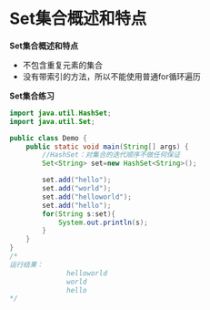 # Set集合概述和特点

**Set集合概述和特点**

- 不包含重复元素的集合
- 没有带索引的方法，所以不能使用普通for循环遍历



**Set集合练习**

```java
import java.util.HashSet;
import java.util.Set;

public class Demo {
    public static void main(String[] args) {
        //HashSet：对集合的迭代顺序不做任何保证
        Set<String> set=new HashSet<String>();

        set.add("hello");
        set.add("world");
        set.add("helloworld");
        set.add("hello");
        for(String s:set){
            System.out.println(s);
        }
    }
}
/*
运行结果：
              helloworld
              world
              hello
*/
```

